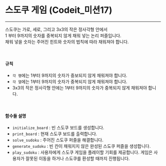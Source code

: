 # 스도쿠 게임 (Codeit_미션17)

---

스도쿠는 가로, 세로, 그리고 3x3의 작은 정사각형 안에서  
1 부터 9까지의 숫자를 중복되지 않게 채워 넣는 논리 퍼즐입니다.  
채워 넣을 숫자는 주어진 힌트와 숫자의 법칙에 따라 채워져야 합니다.  

<br>

#### **규칙**

- `각 행`에는 1부터 9까지의 숫자가 중보되지 않게 채워져야 합니다.
- `각 열`에는 1부터 9까지의 숫자가 중복되지 않게 채워져야 합니다.
- 3x3의 작은 정사각형 안에는 1부터 9까지의 숫자가 중복되지 않게 채워져야 합니다.

<br>

#### **함수들 설명**

- `initialize_board` : 빈 스도쿠 보드를 생성합니다.
- `print_board` : 현재 스도쿠 보드를 출력합니다.
- `solve_sudoku` : 주어진 스도쿠 퍼즐을 해결합니다.
- `generate_sudoku` : 빈 칸이 채워지지 않은 완성된 스도쿠 퍼즐을 생성합니다.
- `play_sudoku` : 사용자에게 스도쿠 게임을 플레이할 기회를 제공합니다. 게임은 사용자가 잘못된 이동을 하거나 스도쿠를 환성할 때까지 진행됩니다.

